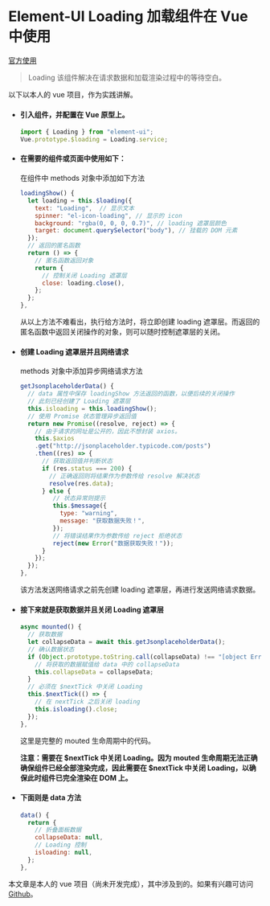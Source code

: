 # Element-UI  Loading 加载组件在 Vue 中使用

[官方使用](https://element.eleme.cn/#/zh-CN/component/loading)

> Loading 该组件解决在请求数据和加载渲染过程中的等待空白。

以下以本人的 vue 项目，作为实践讲解。

- #### 引入组件，并配置在 Vue 原型上。

  ```javascript
  import { Loading } from "element-ui";
  Vue.prototype.$loading = Loading.service;
  ```

- #### 在需要的组件或页面中使用如下：

  在组件中 methods 对象中添加如下方法

  ```javascript
  loadingShow() {
    let loading = this.$loading({
      text: "Loading",  // 显示文本
      spinner: "el-icon-loading", // 显示的 icon
      background: "rgba(0, 0, 0, 0.7)", // loading 遮罩层颜色
      target: document.querySelector("body"), // 挂载的 DOM 元素
    });
    // 返回的匿名函数
    return () => {
      // 匿名函数返回对象
      return {
        // 控制关闭 Loading 遮罩层
        close: loading.close(),
      };
    };
  },
  ```

  从以上方法不难看出，执行给方法时，将立即创建 loading 遮罩层。而返回的匿名函数中返回关闭操作的对象，则可以随时控制遮罩层的关闭。

- #### 创建 Loading 遮罩层并且网络请求

  methods 对象中添加异步网络请求方法

  ```javascript
  getJsonplaceholderData() {
    // data 属性中保存 loadingShow 方法返回的函数，以便后续的关闭操作
    // 此刻已经创建了 Loading 遮罩层
    this.isloading = this.loadingShow();
    // 使用 Promise 状态管理异步返回值
    return new Promise((resolve, reject) => {
      // 由于请求的网址是公开的，因此不想封装 axios。
      this.$axios
      .get("http://jsonplaceholder.typicode.com/posts")
      .then((res) => {
        // 获取返回值并判断状态
        if (res.status === 200) {
          // 正确返回则将结果作为参数传给 resolve 解决状态
          resolve(res.data);
        } else {
           // 状态异常则提示
           this.$message({
             type: "warning",
             message: "获取数据失败！",
           });
           // 将错误结果作为参数传给 reject 拒绝状态
           reject(new Error("数据获取失败！"));
        }
      });
    });
  },
  ```

  该方法发送网络请求之前先创建 loading 遮罩层，再进行发送网络请求数据。

- #### 接下来就是获取数据并且关闭 Loading 遮罩层

  ```javascript
  async mounted() {
    // 获取数据
    let collapseData = await this.getJsonplaceholderData();
    // 确认数据状态
    if (Object.prototype.toString.call(collapseData) !== "[object Error]") {
      // 将获取的数据赋值给 data 中的 collapseData 
      this.collapseData = collapseData;
    }
    // 必须在 $nextTick 中关闭 Loading
    this.$nextTick(() => {
      // 在 nextTick 之后关闭 loading
      this.isloading().close;
    });
  },
  ```

  这里是完整的 mouted 生命周期中的代码。

  **注意：需要在 $nextTick 中关闭 Loading。因为 mouted 生命周期无法正确确保组件已经全部渲染完成，因此需要在 $nextTick 中关闭 Loading，以确保此时组件已完全渲染在 DOM 上。**

- #### 下面则是 data 方法

  ```javascript
  data() {
    return {
      // 折叠面板数据
      collapseData: null,
      // Loading 控制
      isloading: null,
    };
  },
  ```

本文章是本人的 vue 项目（尚未开发完成），其中涉及到的。如果有兴趣可访问 [Github](https://github.com/xjwnb/vue-admain)。

